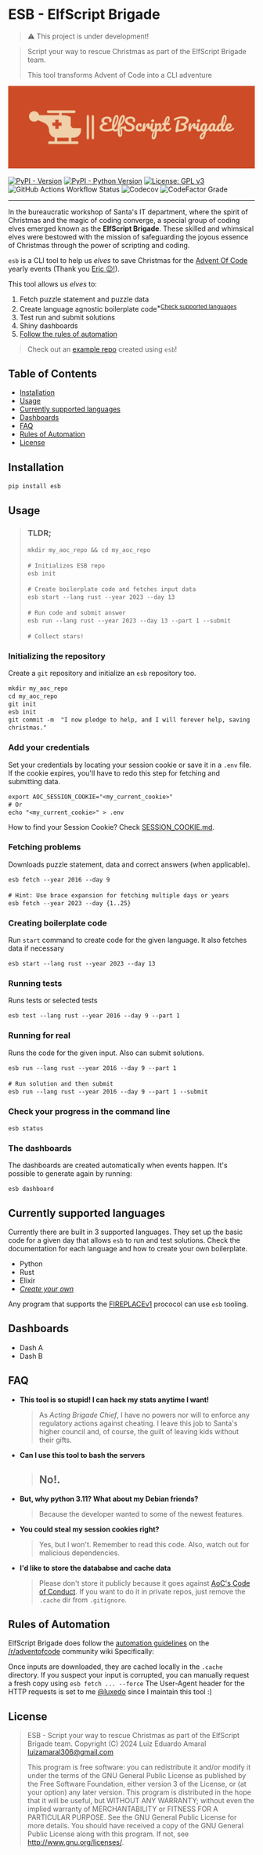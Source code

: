 # ESB - ElfScript Brigade

> ⚠️ This project is under development!

> Script your way to rescue Christmas as part of the ElfScript Brigade team.
>
> This tool transforms Advent of Code into a CLI adventure

<img src="doc/assets/logo/png/logo-color-small.png" alt="ElfScript Brigade Logo"/>

[![PyPI - Version](https://img.shields.io/pypi/v/esb.svg)](https://pypi.org/project/esb) [![PyPI - Python Version](https://img.shields.io/pypi/pyversions/esb.svg)](https://pypi.org/project/esb) [![License: GPL v3](https://img.shields.io/badge/License-GPL_v3-blue.svg)](https://www.gnu.org/licenses/gpl-3.0.en.html) ![GitHub Actions Workflow Status](https://img.shields.io/github/actions/workflow/status/luxedo/esb/publish.yml) ![Codecov](https://img.shields.io/codecov/c/github/luxedo/esb) ![CodeFactor Grade](https://img.shields.io/codefactor/grade/github/luxedo/esb)

---

In the bureaucratic workshop of Santa's IT department, where the spirit of Christmas and the magic of coding converge, a special group of coding elves emerged known as the **ElfScript Brigade**. These skilled and whimsical elves were bestowed with the mission of safeguarding the joyous essence of Christmas through the power of scripting and coding.

`esb` is a CLI tool to help us _elves_ to save Christmas for the [Advent Of Code](https://adventofcode.com/) yearly events (Thank you [Eric 😉!](https://twitter.com/ericwastl)).

This tool allows us _elves_ to:

1. Fetch puzzle statement and puzzle data
2. Create language agnostic boilerplate code<sup>\*[Check supported languages](#currently-supported-languages)</sup>
3. Test run and submit solutions
4. Shiny dashboards
5. [Follow the rules of automation](#rules-of-automation)

> Check out an [example repo](https://github.com/luxedo/advent-of-code) created using `esb`!

## Table of Contents

- [Installation](##installation)
- [Usage](##usage)
- [Currently supported languages](#currently-supported-languages)
- [Dashboards](#dashboards)
- [FAQ](#faq)
- [Rules of Automation](#rules-of-automation)
- [License](##license)

## Installation

```shell
pip install esb
```

## Usage

> ### TLDR;
>
> ```shell
> mkdir my_aoc_repo && cd my_aoc_repo
>
> # Initializes ESB repo
> esb init
>
> # Create boilerplate code and fetches input data
> esb start --lang rust --year 2023 --day 13
>
> # Run code and submit answer
> esb run --lang rust --year 2023 --day 13 --part 1 --submit
>
> # Collect stars!
> ```

### Initializing the repository

Create a `git` repository and initialize an `esb` repository too.

```shell
mkdir my_aoc_repo
cd my_aoc_repo
git init
esb init
git commit -m  "I now pledge to help, and I will forever help, saving christmas."
```

### Add your credentials

Set your credentials by locating your session cookie or save it in a `.env` file. If the cookie expires, you'll have to redo this step for fetching and submitting data.

```shell
export AOC_SESSION_COOKIE="<my_current_cookie>"
# Or
echo "<my_current_cookie>" > .env
```

How to find your Session Cookie? Check [SESSION_COOKIE.md](doc/SESSION_COOKIE.md).

### Fetching problems

Downloads puzzle statement, data and correct answers (when applicable).

```shell
esb fetch --year 2016 --day 9

# Hint: Use brace expansion for fetching multiple days or years
esb fetch --year 2023 --day {1..25}
```

### Creating boilerplate code

Run `start` command to create code for the given language. It also fetches data if necessary

```shell
esb start --lang rust --year 2023 --day 13
```

### Running tests

Runs tests or selected tests

```shell
esb test --lang rust --year 2016 --day 9 --part 1
```

### Running for real

Runs the code for the given input. Also can submit solutions.

```shell
esb run --lang rust --year 2016 --day 9 --part 1

# Run solution and then submit
esb run --lang rust --year 2016 --day 9 --part 1 --submit
```

### Check your progress in the command line

```shell
esb status
```

### The dashboards

The dashboards are created automatically when events happen. It's possible to generate
again by running:

```shell
esb dashboard
```

## Currently supported languages

Currently there are built in 3 supported languages. They set up the basic code for a
given day that allows `esb` to run and test solutions. Check the documentation
for each language and how to create your own boilerplate.

- Python
- Rust
- Elixir
- [_Create your own_](doc/FIREPLACEv1.0.md)

Any program that supports the [FIREPLACEv1](doc/FIREPLACEv1.0.md) prococol can use `esb` tooling.

## Dashboards

- Dash A
- Dash B

## FAQ

- **This tool is so stupid! I can hack my stats anytime I want!**

  > As _Acting Brigade Chief_, I have no powers nor will to enforce any regulatory actions against cheating. I leave this job to Santa's higher council and, of course, the guilt of leaving kids without their gifts.

- **Can I use this tool to bash the servers**

  > ## **No!**.

- **But, why python 3.11? What about my Debian friends?**

  > Because the developer wanted to some of the newest features.

- **You could steal my session cookies right?**

  > Yes, but I won't. Remember to read this code. Also, watch out for malicious dependencies.

- **I'd like to store the datababse and cache data**

  > Please don't store it publicly because it goes against [AoC's Code of Conduct](https://adventofcode.com/2023/about).
  > If you want to do it in private repos, just remove the `.cache` dir from `.gitignore`.

## Rules of Automation

ElfScript Brigade does follow the [automation guidelines](https://www.reddit.com/r/adventofcode/wiki/faqs/automation) on the [/r/adventofcode](https://www.reddit.com/r/adventofcode) community wiki
Specifically:

Once inputs are downloaded, they are cached locally in the `.cache` directory.
If you suspect your input is corrupted, you can manually request a fresh copy using `esb fetch ... --force`
The User-Agent header for the HTTP requests is set to me [@luxedo](https://github.com/luxedo)
since I maintain this tool :)

## License

> ESB - Script your way to rescue Christmas as part of the ElfScript Brigade team.
> Copyright (C) 2024 Luiz Eduardo Amaral <luizamaral306@gmail.com>
>
> This program is free software: you can redistribute it and/or modify
> it under the terms of the GNU General Public License as published by
> the Free Software Foundation, either version 3 of the License, or
> (at your option) any later version.
> This program is distributed in the hope that it will be useful,
> but WITHOUT ANY WARRANTY; without even the implied warranty of
> MERCHANTABILITY or FITNESS FOR A PARTICULAR PURPOSE. See the
> GNU General Public License for more details.
> You should have received a copy of the GNU General Public License
> along with this program. If not, see <http://www.gnu.org/licenses/>.
